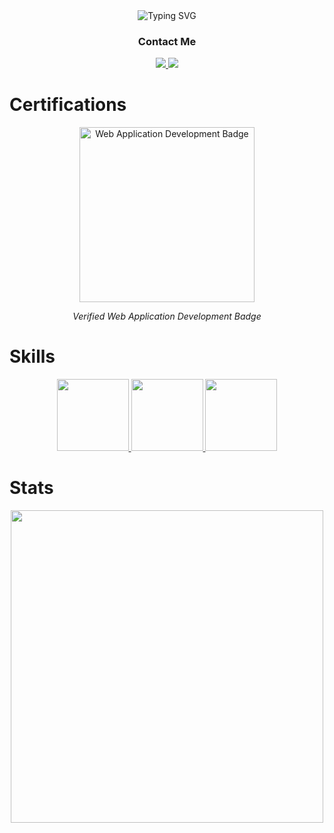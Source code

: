 <div href="https://git.io/typing-svg" align="center">
<img src="https://readme-typing-svg.demolab.com?font=Fira+Code&size=30&duration=2500&pause=500&color=07FFF0&center=true&vCenter=true&repeat=true&multiline=true&width=700&height=90&lines=Hey+There+%F0%9F%91%8B;I'm+Alex%2C+a+Frontend+Software+Developer" alt="Typing SVG" />
</div>

<div align="center">
  <h3>Contact Me</h3>
  <a href="mailto: castro.alex@asu.edu">
    <img src="https://img.shields.io/badge/Gmail-D14836?style=for-the-badge&logo=gmail&logoColor=white" />
  </a>
  
  <a href="https://www.linkedin.com/in/fullstackcastro/">
    <img src="https://img.shields.io/badge/linkedin-%230077B5.svg?style=for-the-badge&logo=linkedin&logoColor=white" />
  </a>
</div>

# Certifications
<div align="center">
  <a href="https://badgr.com/backpack/badges/68cc9814b5ba1416bbc21048?navigationSource=backpack">
    <img src="https://api.badgr.io/public/assertions/-lL3gWOlR8uPyQoPiqj7Hg/image" 
         alt="Web Application Development Badge" width="280"/>
  </a>
  <p>
    <i>Verified Web Application Development Badge</i>
  </p>
</div>

# Skills
<div align="center">
  <a href="https://skillicons.dev">
    <img src="https://skillicons.dev/icons?i=nextjs,react,redux,git,javascript" height="115" />
    <img src="https://skillicons.dev/icons?i=python,nodejs,c,ts,flask" height="115" />
    <img src="https://skillicons.dev/icons?i=sequelize,mysql,postgres,tailwind,styledcomponents" height="115" />
  </a>
</div>

# Stats
<div href="https://github.com/versayce/github-readme-stats" align="center">
  <img width="500" src="https://github-readme-stats.vercel.app/api/top-langs/?username=anuraghazra&layout=compact&theme=radical">
</div>

<!--
Here are some ideas to get you started:

- 🔭 I’m currently working on ...
- 🌱 I’m currently learning ...
- 👯 I’m looking to collaborate on ...
- 🤔 I’m looking for help with ...
- 💬 Ask me about ...
- 📫 How to reach me: ...
- 😄 Pronouns: ...
- ⚡ Fun fact: ...
-->
